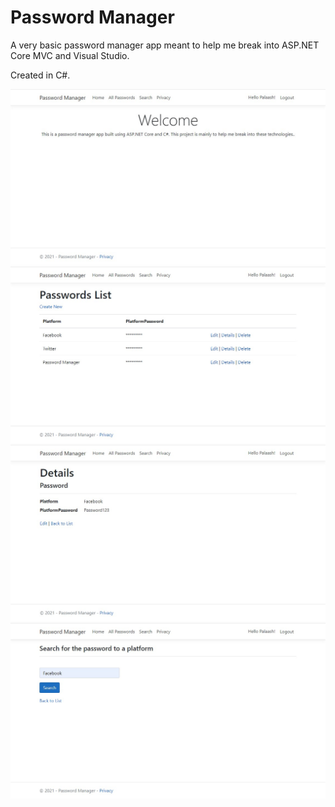 # Password Manager

A very basic password manager app meant to help me break into ASP.NET Core MVC and Visual Studio. 

Created in C#.

![Welcome Page](Content/Images/welcomePage.jpg)
![Passwords List Page](Content/Images/List.jpg)
![Password Details](Content/Images/passwordDetails.jpg)
![Search Page](Content/Images/Search.jpg)